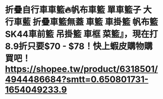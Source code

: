 # 折疊自行車車籃🔥帆布車籃 單車籃子 大行車藍 折疊車籃無蓋 車籃 車掛籃 帆布籃 SK44車前籃 吊掛籃 車框 菜籃』，現在打8.9折只要$70 - $78！快上蝦皮購物購買吧！https://shopee.tw/product/6318501/4944486684?smtt=0.650801731-1654049233.9